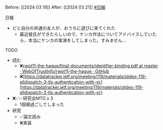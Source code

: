 Before: [[2024 03 19]]
After: [[2024 03 21]]
[#日報](日報/日報.md)

日報
- ピと自分の共通の友人が、おうちに遊びに来てくれた
	- 最近彼氏ができたらしいので、ケンカ作法についてアドバイスしていたら、本当にケンカの実演をしてしまった。すみません…

TODO
- 読む
	- ❌[rwot11-the-hague/final-documents/identifier-binding.pdf at master · WebOfTrustInfo/rwot11-the-hague · GitHub](https://github.com/WebOfTrustInfo/rwot11-the-hague/blob/master/final-documents/identifier-binding.pdf)
	- ❌[https://datatracker.ietf.org/meeting/119/materials/slides-119-alldispatch-3-tls-authentication-with-vc](https://datatracker.ietf.org/meeting/119/materials/slides-119-alldispatch-3-tls-authentication-with-vc)
- ❌✅✅研究会MTG x 3
	- 1個寝過ごしてしまった
- 研究
	- ✅論文読み
	- ❌実装
